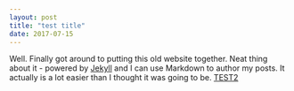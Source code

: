 ```yaml
---
layout: post
title: "test title"
date: 2017-07-15
---
```


Well. Finally got around to putting this old website together. Neat thing about it - powered by [Jekyll](http://jekyllrb.com) and I can use Markdown to author my posts. It actually is a lot easier than I thought it was going to be.
[TEST2](/assets/tmux_p1_1.pdf)

